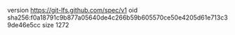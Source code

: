 version https://git-lfs.github.com/spec/v1
oid sha256:f0a18791c9b877a05640de4c266b59b605570ce50e4205d61e713c39de46e5cc
size 1272
